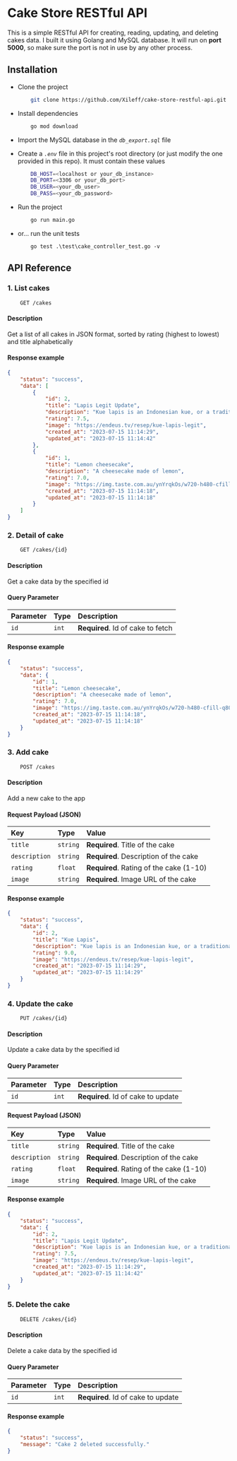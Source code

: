 
# Cake Store RESTful API
This is a simple RESTful API for creating, reading, updating, and deleting cakes data. I built it using Golang and MySQL database. It will run on **port 5000**, so make sure the port is not in use by any other process.

## Installation
* Clone the project
    ```bash
        git clone https://github.com/Xileff/cake-store-restful-api.git
    ```

* Install dependencies
    ```bash
        go mod download
    ```
* Import the MySQL database in the *```db_export.sql```* file

* Create a *`.env`* file in this project's root directory (or just modify the one provided in this repo). It must contain these values
    ```bash
        DB_HOST=<localhost or your_db_instance>
        DB_PORT=<3306 or your_db_port>
        DB_USER=<your_db_user>
        DB_PASS=<your_db_password>
    ```

* Run the project
    ```bash
        go run main.go
    ```

* or... run the unit tests
    ```
        go test .\test\cake_controller_test.go -v
    ```

## API Reference
### 1. List cakes
```http
    GET /cakes
```
#### Description
Get a list of all cakes in JSON format, sorted by rating (highest to lowest) and title alphabetically

#### Response example
```json
{
    "status": "success",
    "data": [
        {
            "id": 2,
            "title": "Lapis Legit Update",
            "description": "Kue lapis is an Indonesian kue, or a traditional snack of steamed colourful layered soft rice flour pudding. In Indonesian lapis means \"layers\". This steamed layered sticky rice cake or pudding is quite popular in Indonesia, Suriname and can also be found in the Netherlands through their colonial links.",
            "rating": 7.5,
            "image": "https://endeus.tv/resep/kue-lapis-legit",
            "created_at": "2023-07-15 11:14:29",
            "updated_at": "2023-07-15 11:14:42"
        },
        {
            "id": 1,
            "title": "Lemon cheesecake",
            "description": "A cheesecake made of lemon",
            "rating": 7.0,
            "image": "https://img.taste.com.au/ynYrqkOs/w720-h480-cfill-q80/taste/2016/11/sunny-lemon-cheesecake-102220-1.jpeg",
            "created_at": "2023-07-15 11:14:18",
            "updated_at": "2023-07-15 11:14:18"
        }
    ]
}
```

### 2. Detail of cake
```http
    GET /cakes/{id}
```
#### Description
Get a cake data by the specified id

#### Query Parameter
| Parameter | Type     | Description                       |
| :-------- | :------- | :-------------------------------- |
| `id`      | `int` | **Required**. Id of cake to fetch |

#### Response example
```json
{
    "status": "success",
    "data": {
        "id": 1,
        "title": "Lemon cheesecake",
        "description": "A cheesecake made of lemon",
        "rating": 7.0,
        "image": "https://img.taste.com.au/ynYrqkOs/w720-h480-cfill-q80/taste/2016/11/sunny-lemon-cheesecake-102220-1.jpeg",
        "created_at": "2023-07-15 11:14:18",
        "updated_at": "2023-07-15 11:14:18"
    }
}
```

### 3. Add cake
```http
    POST /cakes
```
#### Description
Add a new cake to the app

#### Request Payload (JSON)
| Key | Type     | Value                       |
| :-------- | :------- | :-------------------------------- |
| `title`      | `string` | **Required**. Title of the cake |
| `description`      | `string` | **Required**. Description of the cake |
| `rating`      | `float` | **Required**. Rating of the cake (1-10) |
| `image`      | `string` | **Required**. Image URL of the cake |

#### Response example
```json
{
    "status": "success",
    "data": {
        "id": 2,
        "title": "Kue Lapis",
        "description": "Kue lapis is an Indonesian kue, or a traditional snack of steamed colourful layered soft rice flour pudding. In Indonesian lapis means \"layers\". This steamed layered sticky rice cake or pudding is quite popular in Indonesia, Suriname and can also be found in the Netherlands through their colonial links.",
        "rating": 9.0,
        "image": "https://endeus.tv/resep/kue-lapis-legit",
        "created_at": "2023-07-15 11:14:29",
        "updated_at": "2023-07-15 11:14:29"
    }
}
```

### 4. Update the cake
```http
    PUT /cakes/{id}
```
#### Description
Update a cake data by the specified id

#### Query Parameter
| Parameter | Type     | Description                       |
| :-------- | :------- | :-------------------------------- |
| `id`      | `int` | **Required**. Id of cake to update |

#### Request Payload (JSON)
| Key | Type     | Value                       |
| :-------- | :------- | :-------------------------------- |
| `title`      | `string` | **Required**. Title of the cake |
| `description`      | `string` | **Required**. Description of the cake |
| `rating`      | `float` | **Required**. Rating of the cake (1-10) |
| `image`      | `string` | **Required**. Image URL of the cake |

#### Response example
```json
{
    "status": "success",
    "data": {
        "id": 2,
        "title": "Lapis Legit Update",
        "description": "Kue lapis is an Indonesian kue, or a traditional snack of steamed colourful layered soft rice flour pudding. In Indonesian lapis means \"layers\". This steamed layered sticky rice cake or pudding is quite popular in Indonesia, Suriname and can also be found in the Netherlands through their colonial links.",
        "rating": 7.5,
        "image": "https://endeus.tv/resep/kue-lapis-legit",
        "created_at": "2023-07-15 11:14:29",
        "updated_at": "2023-07-15 11:14:42"
    }
}
```

### 5. Delete the cake
```http
    DELETE /cakes/{id}
```
#### Description
Delete a cake data by the specified id

#### Query Parameter
| Parameter | Type     | Description                       |
| :-------- | :------- | :-------------------------------- |
| `id`      | `int` | **Required**. Id of cake to update |

#### Response example
```json
{
    "status": "success",
    "message": "Cake 2 deleted successfully."
}
```